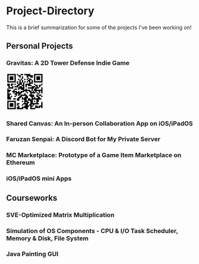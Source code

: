 # Project-Directory
This is a brief summarization for some of the projects I've been working on!

## Personal Projects
### Gravitas: A 2D Tower Defense Indie Game 
<img src="./images/Gravitas_QRCode.png" alt="Gravitas_QRCode" width="100" height="100">

### Shared Canvas: An In-person Collaboration App on iOS/iPadOS


### Faruzan Senpai: A Discord Bot for My Private Server 


### MC Marketplace: Prototype of a Game Item Marketplace on Ethereum


### iOS/iPadOS mini Apps


## Courseworks
### SVE-Optimized Matrix Multiplication


### Simulation of OS Components - CPU & I/O Task Scheduler, Memory & Disk, File System


### Java Painting GUI

